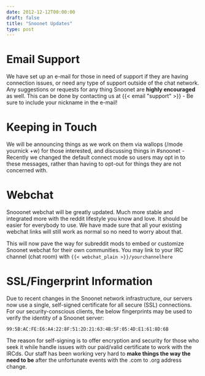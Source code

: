 ```yaml
---
date: 2012-12-12T00:00:00
draft: false
title: "Snoonet Updates"
type: post
---
```


# Email Support

We have set up an e-mail for those in need of support if they are having connection issues, or need any type of support outside of the chat network. Any suggestions or requests for any thing Snoonet are **highly encouraged** as well. This can be done by contacting us at {{< email "support" >}} - Be sure to include your nickname in the e-mail!

# Keeping in Touch

We will be announcing things as we work on them via wallops (/mode yournick +w) for those interested, and discussing things in #snoonet - Recently we changed the default connect mode so users may opt in to these messages, rather than having to opt-out for things they are not concerned with.

# Webchat

Snooonet webchat will be greatly updated. Much more stable and integrated more with the reddit lifestyle you know and love. It should be easier for everybody to use. We have made sure that all your existing webchat links will still work as normal so no need to worry about that.

This will now pave the way for subreddit mods to embed or customize Snoonet webchat for their own communities. You may link to your IRC channel (chat room) with `{{< webchat_plain >}}/yourchannelhere`

# SSL/Fingerprint Information

Due to recent changes in the Snoonet network infrastructure, our servers now use a single, self-signed certificate for all secure (SSL) connections. For our security-conscious clients, the below fingerprints may be used to verify the identity of a Snoonet server:

`99:5B:AC:FE:E6:A4:22:8F:51:2D:21:63:4B:5F:05:4D:E1:61:8D:6B`

The reason for self-signing is to offer encryption and security for those who seek it while handle issues with our paid/valid certificate to work with the IRCds. Our staff has been working very hard to **make things the way the need to be** after the unfortunate events with the .com to .org address change.

